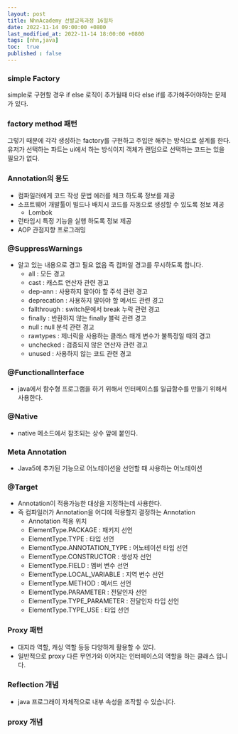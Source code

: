 ```yaml
---
layout: post
title: NhnAcademy 선발교육과정 16일차
date: 2022-11-14 09:00:00 +0800
last_modified_at: 2022-11-14 18:00:00 +0800
tags: [nhn,java]
toc:  true
published : false
---
```


### simple Factory
simple로 구현할 경우 if else 로직이 추가될때 마다 else if를 추가해주어야하는 문제가 있다.

### factory method 패턴
그렇기 때문에 각각 생성하는 factory를 구현하고 주입만 해주는 방식으로 설계를 한다.
유저가 선택하는 파트는 ui에서 하는 방식이지 객체가 랜덤으로 선택하는 코드는 있을 필요가 없다.

### Annotation의 용도
- 컴파일러에게 코드 작성 문법 에러를 체크 하도록 정보를 제공
- 소프트웨어 개발툴이 빌드나 배치시 코드를 자동으로 생성할 수 있도록 정보 제공
  - Lombok
- 런타임시 특정 기능을 실행 하도록 정보 제공
- AOP 관점지향 프로그래밍

### @SuppressWarnings
- 알고 있는 내용으로 경고 필요 없음 즉 컴파일 경고를 무시하도록 합니다.
  - all : 모든 경고
  - cast : 캐스트 연산자 관련 경고
  - dep-ann : 사용하지 말아야 할 주석 관련 경고
  - deprecation : 사용하지 말아야 할 메서드 관련 경고
  - fallthrough : switch문에서 break 누락 관련 경고
  - finally : 반환하지 않는 finally 블럭 관련 경고
  - null : null 분석 관련 경고
  - rawtypes : 제너릭을 사용하는 클래스 매개 변수가 불특정일 때의 경고
  - unchecked : 검증되지 않은 연산자 관련 경고
  - unused : 사용하지 않는 코드 관련 경고

### @FunctionalInterface
- java에서 함수형 프로그램을 하기 위해서 인터페이스를 일급함수를 만들기 위해서 사용한다.


### @Native
- native 메소드에서 참조되는 상수 앞에 붙인다.



### Meta Annotation
- Java5에 추가된  기능으로 어노테이션을  선언할 때 사용하는  어노테이션

### @Target
- Annotation이 적용가능한 대상을 지정하는데 사용한다.
- 즉 컴파일러가 Annotation을 어디에 적용할지 결정하는 Annotation
  - Annotation 적용 위치
  - ElementType.PACKAGE : 패키지 선언
  - ElementType.TYPE : 타입 선언
  - ElementType.ANNOTATION_TYPE : 어노테이션 타입 선언
  - ElementType.CONSTRUCTOR : 생성자 선언
  - ElementType.FIELD : 멤버 변수 선언
  - ElementType.LOCAL_VARIABLE : 지역 변수 선언
  - ElementType.METHOD : 메서드 선언
  - ElementType.PARAMETER : 전달인자 선언
  - ElementType.TYPE_PARAMETER : 전달인자 타입 선언
  - ElementType.TYPE_USE : 타입 선언

### Proxy 패턴
- 대지라 역할, 캐싱 역할 등등 다양하게 활용할 수 있다.
- 일반적으로 proxy 다른 무언가와 이어지는 인터페이스의 역할을 하는 클래스 입니다.

### Reflection 개념
- java 프로그래이 자체적으로 내부 속성을 조작할 수 있습니다.

### proxy 개념
